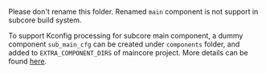 Please don't rename this folder. Renamed `main` component is not support in subcore build system.

To support Kconfig processing for subcore main component, a dummy component `sub_main_cfg` can be created under `components` folder, and added to `EXTRA_COMPONENT_DIRS` of maincore project. More details can be found [here](../../../../docs/build_system.md).
